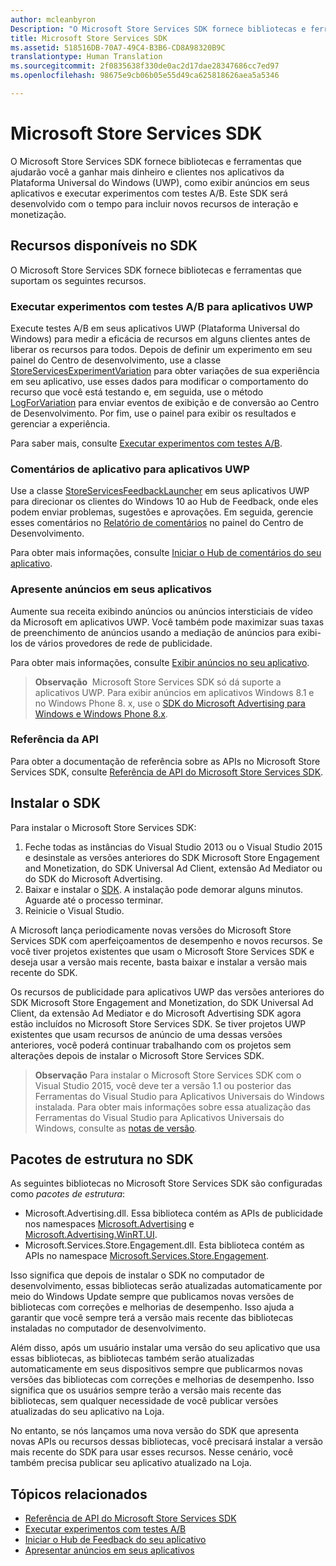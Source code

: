 ```yaml
---
author: mcleanbyron
Description: "O Microsoft Store Services SDK fornece bibliotecas e ferramentas que você pode usar para adicionar recursos aos seus aplicativos que ajudam você a ganhar mais dinheiro e clientes."
title: Microsoft Store Services SDK
ms.assetid: 518516DB-70A7-49C4-B3B6-CD8A98320B9C
translationtype: Human Translation
ms.sourcegitcommit: 2f0835638f330de0ac2d17dae28347686cc7ed97
ms.openlocfilehash: 98675e9cb06b05e55d49ca625818626aea5a5346

---
```


# Microsoft Store Services SDK

O Microsoft Store Services SDK fornece bibliotecas e ferramentas que ajudarão você a ganhar mais dinheiro e clientes nos aplicativos da Plataforma Universal do Windows (UWP), como exibir anúncios em seus aplicativos e executar experimentos com testes A/B. Este SDK será desenvolvido com o tempo para incluir novos recursos de interação e monetização.


## Recursos disponíveis no SDK

O Microsoft Store Services SDK fornece bibliotecas e ferramentas que suportam os seguintes recursos.

### Executar experimentos com testes A/B para aplicativos UWP

Execute testes A/B em seus aplicativos UWP (Plataforma Universal do Windows) para medir a eficácia de recursos em alguns clientes antes de liberar os recursos para todos. Depois de definir um experimento em seu painel do Centro de desenvolvimento, use a classe [StoreServicesExperimentVariation](https://msdn.microsoft.com/library/windows/apps/microsoft.services.store.engagement.storeservicesexperimentvariation.aspx) para obter variações de sua experiência em seu aplicativo, use esses dados para modificar o comportamento do recurso que você está testando e, em seguida, use o método [LogForVariation](https://msdn.microsoft.com/library/windows/apps/microsoft.services.store.engagement.storeservicescustomeventlogger.logforvariation.aspx) para enviar eventos de exibição e de conversão ao Centro de Desenvolvimento. Por fim, use o painel para exibir os resultados e gerenciar a experiência.

Para saber mais, consulte [Executar experimentos com testes A/B](run-app-experiments-with-a-b-testing.md).

### Comentários de aplicativo para aplicativos UWP

Use a classe [StoreServicesFeedbackLauncher](https://msdn.microsoft.com/library/windows/apps/microsoft.services.store.engagement.storeservicesfeedbacklauncher.aspx) em seus aplicativos UWP para direcionar os clientes do Windows 10 ao Hub de Feedback, onde eles podem enviar problemas, sugestões e aprovações. Em seguida, gerencie esses comentários no [Relatório de comentários](../publish/feedback-report.md) no painel do Centro de Desenvolvimento.

Para obter mais informações, consulte [Iniciar o Hub de comentários do seu aplicativo](launch-feedback-hub-from-your-app.md).

### Apresente anúncios em seus aplicativos

Aumente sua receita exibindo anúncios ou anúncios intersticiais de vídeo da Microsoft em aplicativos UWP. Você também pode maximizar suas taxas de preenchimento de anúncios usando a mediação de anúncios para exibi-los de vários provedores de rede de publicidade.

Para obter mais informações, consulte [Exibir anúncios no seu aplicativo](display-ads-in-your-app.md).

>**Observação**&nbsp;&nbsp;Microsoft Store Services SDK só dá suporte a aplicativos UWP. Para exibir anúncios em aplicativos Windows 8.1 e no Windows Phone 8. x, use o [SDK do Microsoft Advertising para Windows e Windows Phone 8.x](http://aka.ms/store-8-sdk).

### Referência da API

Para obter a documentação de referência sobre as APIs no Microsoft Store Services SDK, consulte [Referência de API do Microsoft Store Services SDK](https://msdn.microsoft.com/library/windows/apps/mt691886.aspx).

## Instalar o SDK

Para instalar o Microsoft Store Services SDK:

1.  Feche todas as instâncias do Visual Studio 2013 ou o Visual Studio 2015 e desinstale as versões anteriores do SDK Microsoft Store Engagement and Monetization, do SDK Universal Ad Client, extensão Ad Mediator ou do SDK do Microsoft Advertising.
2.  Baixar e instalar o [SDK](http://aka.ms/store-em-sdk). A instalação pode demorar alguns minutos. Aguarde até o processo terminar.
3.  Reinicie o Visual Studio.

A Microsoft lança periodicamente novas versões do Microsoft Store Services SDK com aperfeiçoamentos de desempenho e novos recursos. Se você tiver projetos existentes que usam o Microsoft Store Services SDK e deseja usar a versão mais recente, basta baixar e instalar a versão mais recente do SDK.

Os recursos de publicidade para aplicativos UWP das versões anteriores do SDK Microsoft Store Engagement and Monetization, do SDK Universal Ad Client, da extensão Ad Mediator e do Microsoft Advertising SDK agora estão incluídos no Microsoft Store Services SDK. Se tiver projetos UWP existentes que usam recursos de anúncio de uma dessas versões anteriores, você poderá continuar trabalhando com os projetos sem alterações depois de instalar o Microsoft Store Services SDK.

>**Observação**  Para instalar o Microsoft Store Services SDK com o Visual Studio 2015, você deve ter a versão 1.1 ou posterior das Ferramentas do Visual Studio para Aplicativos Universais do Windows instalada. Para obter mais informações sobre essa atualização das Ferramentas do Visual Studio para Aplicativos Universais do Windows, consulte as [notas de versão](http://go.microsoft.com/fwlink/?LinkID=624516).

## Pacotes de estrutura no SDK

As seguintes bibliotecas no Microsoft Store Services SDK são configuradas como *pacotes de estrutura*:

* Microsoft.Advertising.dll. Essa biblioteca contém as APIs de publicidade nos namespaces [Microsoft.Advertising](https://msdn.microsoft.com/en-us/library/windows/apps/mt313187.aspx) e [Microsoft.Advertising.WinRT.UI](https://msdn.microsoft.com/en-us/library/windows/apps/microsoft.advertising.winrt.ui.aspx).
* Microsoft.Services.Store.Engagement.dll. Esta biblioteca contém as APIs no namespace [Microsoft.Services.Store.Engagement](https://msdn.microsoft.com/en-us/library/windows/apps/microsoft.services.store.engagement.aspx).

Isso significa que depois de instalar o SDK no computador de desenvolvimento, essas bibliotecas serão atualizadas automaticamente por meio do Windows Update sempre que publicamos novas versões de bibliotecas com correções e melhorias de desempenho. Isso ajuda a garantir que você sempre terá a versão mais recente das bibliotecas instaladas no computador de desenvolvimento.

Além disso, após um usuário instalar uma versão do seu aplicativo que usa essas bibliotecas, as bibliotecas também serão atualizadas automaticamente em seus dispositivos sempre que publicarmos novas versões das bibliotecas com correções e melhorias de desempenho. Isso significa que os usuários sempre terão a versão mais recente das bibliotecas, sem qualquer necessidade de você publicar versões atualizadas do seu aplicativo na Loja.

No entanto, se nós lançamos uma nova versão do SDK que apresenta novas APIs ou recursos dessas bibliotecas, você precisará instalar a versão mais recente do SDK para usar esses recursos. Nesse cenário, você também precisa publicar seu aplicativo atualizado na Loja.

## Tópicos relacionados

* [Referência de API do Microsoft Store Services SDK](https://msdn.microsoft.com/library/windows/apps/mt691886.aspx)
* [Executar experimentos com testes A/B](run-app-experiments-with-a-b-testing.md)
* [Iniciar o Hub de Feedback do seu aplicativo](launch-feedback-hub-from-your-app.md)
* [Apresentar anúncios em seus aplicativos](display-ads-in-your-app.md)



<!--HONumber=Sep16_HO2-->


